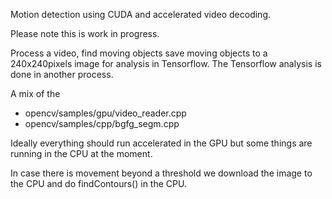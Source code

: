 Motion detection using CUDA and accelerated video decoding.

Please note this is work in progress.

Process a video, find moving objects save moving objects to a 240x240pixels image for analysis in Tensorflow. The Tensorflow analysis is done in another process.


A mix of the 
* opencv/samples/gpu/video_reader.cpp
* opencv/samples/cpp/bgfg_segm.cpp


Ideally everything should run accelerated in the GPU but some things are running in the CPU at the moment.

In case there is movement beyond a threshold we download the image to the CPU and do findContours() in the CPU.



